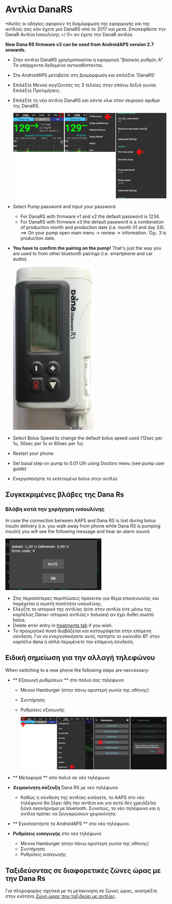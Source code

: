 # Αντλία DanaRS

*Αυτές οι οδηγίες αφορούν τη διαμόρφωση της εφαρμογής και της αντλίας σας εάν έχετε μια DanaRS από το 2017 και μετά. Επισκεφθείτε την  DanaR Αντλία Ινσουλίνης </ 0> αν έχετε την DanaR αντλία.</em></p> 

**New Dana RS firmware v3 can be used from AndroidAPS version 2.7 onwards.**

* Στην αντλία DanaRS χρησιμοποιείται η εφαρμογή "βασικός ρυθμός Α". Τα υπάρχοντα δεδομένα αντικαθίστανται.

* Στο AndroidAPS μεταβείτε στη Διαμόρφωση και επιλέξτε 'DanaRS'

* Επιλέξτε Μενού αγγίζοντας τις 3 τελείες στην επάνω δεξιά γωνία. Επιλέξτε Προτιμήσεις.

* Επιλέξτε τη νέα αντλία DanaRS και κάντε κλικ στον σειριακό αριθμό της DanaRS.
  
  ![AAPS pair Dana RS](../images/AAPS_DanaRSPairing.png)

* Select Pump password and input your password.
  
  * For DanaRS with firmware v1 and v2 the default password is 1234.
  * For DanaRS with firmware v3 the default password is a combination of production month and production date (i.e. month 01 and day 24). ==> On your pump open main menu -> review -> information. Όχι. 3 is production date.

* **You have to confirm the pairing on the pump!** That's just the way you are used to from other bluetooth pairings (i.e. smartphone and car audio).
  
  ![Dana RS confirmation pairing](../images/DanaRS_Pairing.png)

* Select Bolus Speed to change the default bolus speed used (12sec per 1u, 30sec per 1u or 60sec per 1u).

* Restart your phone.

* Set basal step on pump to 0.01 U/h using Doctors menu (see pump user guide)

* Ενεργοποιήστε το εκτεταμένο bolus στην αντλία

## Συγκεκριμένες βλάβες της Dana Rs

### Βλάβη κατά την χορήγηση ινσουλίνης

In case the connection between AAPS and Dana RS is lost during bolus insulin delivery (i.e. you walk away from phone while Dana RS is pumping insulin) you will see the following message and hear an alarm sound.

![Alarm insulin delivery](../images/DanaRS_Error_bolus.png)

* Στις περισσότερες περιπτώσεις πρόκειται για θέμα επικοινωνίας και παρέχεται η σωστή ποσότητα ινσουλίνης.
* Ελέγξτε το ιστορικό της αντλίας (είτε στην αντλία είτε μέσω της καρτέλας Dana> ιστορικό αντλίας> boluses) αν έχει δοθεί σωστό bolus.
* Delete error entry in [treatments tab](../Getting-Started/Screenshots#carb-correction) if you wish.
* Το πραγματικό ποσό διαβάζεται και καταγράφεται στην επόμενη σύνδεση. Για να ενεργοποιήσετε αυτό, πατήστε το εικονιδίο BT στην καρτέλα dana ή απλά περιμένετε την επόμενη σύνδεση.

## Ειδική σημείωση για την αλλαγή τηλεφώνου

When switching to a new phone the following steps are neccessary:

* ** Εξαγωγή ρυθμίσεων ** στο παλιό σας τηλέφωνο
  
  * Μενού Hamburger (στην πάνω αριστερή γωνία της οθόνης)
  * Συντήρηση
  * Ρυθμίσεις εξαγωγής
    
    ![Ρυθμίσεις εξαγωγής AAPS](../images/AAPS_ExportSettings.png)

* ** Μεταφορά ** από παλιό σε νέο τηλέφωνο

* **Χειροκίνητη σύζευξη** Dana RS με νέο τηλέφωνο 
  * Καθώς η σύνδεση της αντλίας εισάγετε, το AAPS στο νέο τηλέφωνο θα ξέρει ήδη την αντλία και για αυτό δεν χρειάζεται ξανά σκανάρισμα με bluetooth. Συνεπώς, το νέο τηλέφωνο και η αντλία πρέπει να ζευγαρώσουν χειροκίνητα.
* ** Εγκαταστήστε το AndroidAPS ** στο νέο τηλέφωνο.
* **Ρυθμίσεις εισαγωγής** στο νέο τηλέφωνο 
  * Μενού Hamburger (στην πάνω αριστερή γωνία της οθόνης)
  * Συντήρηση
  * Ρυθμίσεις εισαγωγής

## Ταξιδεύοντας σε διαφορετικές ζώνες ώρας με την Dana Rs

Για πληροφορίες σχετικά με τη μετακίνηση σε ζώνες ώρας, ανατρέξτε στην ενότητα [Ζώνη ώρας που ταξιδεύει με αντλίες](../Usage/Timezone-traveling#danarv2-danars).